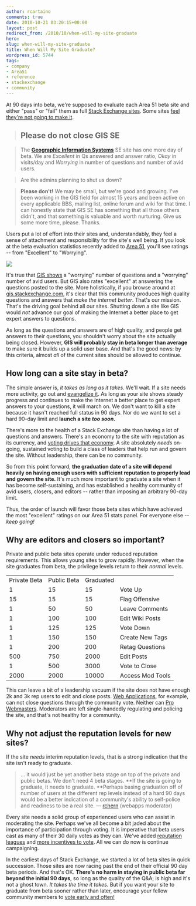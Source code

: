 ```yaml
---
author: rcartaino
comments: true
date: 2010-10-21 03:20:15+00:00
layout: post
redirect_from: /2010/10/when-will-my-site-graduate
hero: 
slug: when-will-my-site-graduate
title: When Will My Site Graduate?
wordpress_id: 5744
tags:
- company
- Area51
- reference
- stackexchange
- community
---
```


At 90 days into beta, we're supposed to evaluate each Area 51 beta site and either "pass" or "fail" them as full [Stack Exchange sites](http://stackexchange.com/sites). Some sites [feel they're not going to make it](http://meta.stackoverflow.com/questions/68079/please-do-not-close-gis-se).



>

> 
> ## Please do not close GIS SE
> 
> 


> 
> The **[Geographic Information Systems](http://area51.stackexchange.com/proposals/1425/geographic-information-systems)** SE site has one more day of beta. We are _Excellent_ in Qs answered and answer ratio, _Okay_ in visits/day and _Worrying_ in number of questions and number of avid users. 
> 
> 
 

> 
> Are the admins planning to shut us down?
> 
> 
 

> 
> **Please don't!** We may be small, but we're good and growing. I've been working in the GIS field for almost 15 years and been active on every applicable BBS, mailing list, online forum and wiki for that time. I can honestly state that GIS SE has something that all those others didn't, and that something is valuable and worth nurturing. Give us some more time, please. Thanks.
> 
> 




Users put a lot of effort into their sites and, understandably, they feel a sense of attachment and responsibility for the site's well being. If you look at the beta evaluation statistics recently added to [Area 51](http://area51.stackexchange.com/), you'll see ratings -- from "Excellent" to "Worrying".

[![](https://i.stack.imgur.com/ChfTh.png)](http://area51.stackexchange.com/proposals/1425/geographic-information-systems)

It's true that [GIS shows](http://gis.stackexchange.com) a "worrying" number of questions and a "worrying" number of avid users. But GIS also rates "excellent" at answering the questions posted to the site. More holistically, if you browse around at [gis.stackexchange.com](http://gis.stackexchange.com), it's clear that this community produces high quality questions and answers that _make the internet better_. That's our mission. That's the driving goal behind all our sites. Shutting down a site like GIS would _not_ advance our goal of making the Internet a better place to get expert answers to questions.

As long as the questions and answers are of high quality, and people get answers to their questions, you shouldn't worry about the site actually being closed. However, **GIS will probably stay in beta longer than average** to make sure it builds up a solid user base. And that's the good news: by this criteria, almost _all_ of the current sites should be allowed to continue.



## How long can a site stay in beta?



The simple answer is, _it takes as long as it takes._ We'll wait.  If a site needs more activity, go out and [evangelize it](http://blog.stackoverflow.com/2010/08/a-recipe-to-promote-your-site/). As long as your site shows steady progress and continues to make the Internet a better place to get expert answers to your questions, it will march on. We don't want to kill a site because it hasn't reached full status in 90 days. Nor do we want to set a hard 90-day limit and **launch a site _too soon_.**

There's more to the health of a Stack Exchange site than having a lot of questions and answers. There's an economy to the site with reputation as its currency, and [voting drives that economy](http://blog.stackoverflow.com/2010/10/vote-early-vote-often/). A site absolutely _needs_ on-going, sustained voting to build a class of leaders that help run and govern the site. Without leadership, there can be no community.

So from this point forward, **the graduation date of a site will depend heavily on having enough users with sufficient reputation to properly lead and govern the site.**  It's much more important to graduate a site when it has become self-sustaining, and has established a healthy community of avid users, closers, and editors -- rather than imposing an arbitrary 90-day limit.

Thus, the order of launch will favor those beta sites which have achieved the most "excellent" ratings on our Area 51 stats panel. For everyone else -- _keep going!_



## Why are editors and closers so important?



Private and public beta sites operate under reduced reputation requirements. This allows young sites to grow rapidly. However, when the site graduates from beta, the privilege levels return to their _normal_ levels.

<table cellpadding="2" width="600" cellspacing="2" >
<tr >

<td >Private  
Beta
</td>

<td >Public  
Beta
</td>

<td >Graduated
</td>

<td >
</td>
</tr>
<tr >

<td >1
</td>

<td >15
</td>

<td >15
</td>

<td >Vote Up
</td>
</tr>
<tr >

<td >15
</td>

<td >15
</td>

<td >15
</td>

<td >Flag Offensive
</td>
</tr>
<tr >

<td >1
</td>

<td >50
</td>

<td >50
</td>

<td >Leave Comments
</td>
</tr>
<tr >

<td >1
</td>

<td >100
</td>

<td >100
</td>

<td >Edit Wiki Posts
</td>
</tr>
<tr >

<td >1
</td>

<td >125
</td>

<td >125
</td>

<td >Vote Down
</td>
</tr>
<tr >

<td >1
</td>

<td >150
</td>

<td >150
</td>

<td >Create New Tags
</td>
</tr>
<tr >

<td >1
</td>

<td >200
</td>

<td >200
</td>

<td >Retag Questions
</td>
</tr>
<tr >

<td >500
</td>

<td >750
</td>

<td >2000
</td>

<td >Edit Posts
</td>
</tr>
<tr >

<td >1
</td>

<td >500
</td>

<td >3000
</td>

<td >Vote to Close
</td>
</tr>
<tr >

<td >2000
</td>

<td >2000
</td>

<td >10000
</td>

<td >Access Mod Tools
</td>
</tr>
</table>

This can leave a bit of a leadership vacuum if the site does not have enough 2k and 3k rep users to edit and close posts. [Web Applications](http://webapps.stackexchange.com/), for example, can not close questions through the community vote. Neither can [Pro Webmasters](http://webmasters.stackexchange.com/). Moderators are left single-handedly regulating and policing the site, and that's not healthy for a community.



## Why not adjust the reputation levels for new sites?



If the site _needs_ interim reputation levels, that is a strong indication that the site isn't ready to graduate.



<blockquote>... it would just be yet another beta stage on top of the private and public betas. We don't need 4 beta stages. **If the site is going to graduate, it needs to graduate. **Perhaps basing graduation off of number of users at the different rep levels instead of a hard 90 days would be a better indication of a community's ability to self-police and readiness to be a real site. — <a href="http://meta.stackoverflow.com/questions/67054/can-we-grandfather-in-rep-abilities-as-sites-leave-beta/67057#67057">rchern</a> (webapps moderator)</blockquote>



Every site needs a solid group of experienced users who can assist in moderating the site. Perhaps we've all become a bit jaded about the importance of participation through voting. It is imperative that beta users cast as many of their 30 daily votes as they can. We've added [reputation leagues](http://stackexchange.com/leagues) and [more incentives to vote](http://blog.stackoverflow.com/2010/10/vote-early-vote-often/). All we can do now is continue campaigning. 

In the earliest days of Stack Exchange, we started a lot of beta sites in quick succession. Those sites are now racing past the end of their official 90 day beta periods. And that's OK. **There's no harm in staying in public beta far beyond the initial 90 days**, so long as the quality of the Q&A; is high and it's not a ghost town. _It takes the time it takes._ But if you want your site to graduate from beta sooner rather than later, encourage your fellow community members to [vote early and often!](http://blog.stackoverflow.com/2010/10/vote-early-vote-often/)
